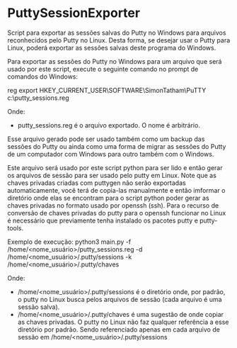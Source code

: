 # PuttySessionExporter

Script para exportar as sessões salvas do Putty no Windows para arquivos reconhecidos pelo Putty no Linux.
Desta forma, se desejar usar o Putty para Linux, poderá exportar as sessões salvas deste programa do Windows.

Para exportar as sessões do Putty no Windows para um arquivo que será usado por este script, execute o seguinte comando no prompt de comandos do Windows:

reg export HKEY_CURRENT_USER\SOFTWARE\SimonTatham\PuTTY c:\putty_sessions.reg

Onde:
- putty_sessions.reg é o arquivo exportado. O nome é arbitrário.

Esse arquivo gerado pode ser usado também como um backup das sessões do Putty ou ainda como uma forma de migrar as sessões do Putty de um computador com Windows para outro também com o Windows.

Este arquivo será usado por este script python para ser lido e então gerar os arquivos de sessão para ser usado pelo putty em Linux.
Note que as chaves privadas criadas com puttygen não serão exportadas automaticamente, você terá de copia-las manualmente e então imformar o diretório onde elas se encontram para o script python poder gerar as chaves privadas no formato usado por openssh (ssh).
Para o recurso de conversão de chaves privadas do putty para o openssh funcionar no Linux é necessário que previamente tenha instalado os pacotes putty e putty-tools.

Exemplo de execução:
python3 main.py -f /home/<nome_usuário>/putty_sessions.reg -d /home/<nome_usuário>/.putty/sessions -k /home/<nome_usuário>/.putty/chaves

Onde:
- /home/<nome_usuário>/.putty/sessions é o diretório onde, por padrão, o putty no Linux busca pelos arquivos de sessão (cada arquivo é uma sessão salva).
- /home/<nome_usuário>/.putty/chaves é uma sugestão de onde copiar as chaves privadas. O putty no Linux não faz qualquer referência a esse diretório por padrão. Sendo referenciado apenas em cada arquivo de sessão em /home/<nome_usuário>/.putty/sessions

